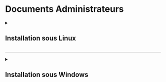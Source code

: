 # Documents Administrateurs

<details>
<summary><h2> Installation sous Linux </h2></summary>
<br>

<details>
<summary><h3> Prérequis techniques </h3></summary>
<br>

**Serveur Debian 12 (en CLI sans GUI) :**
  * Nom : **SRVLX01**
  * Compte : **root**
  * Mot de passe : **Azerty1***
  * Adresse IPv4 fixe : **172.16.10.10/24**

**Client Ubuntu 22.04/24.04 LTS :**
  * Nom : **CLILIN01**
  * Compte : **wilder**
  * Mot de passe : **Azerty1***
  * Adresse IPv4 fixe : **172.16.10.30/24**

</details>

<HR>

<details>
<summary><h3> Configuration de la machine SRVLX01 </h3></summary>
<br>

<details>
<summary><h4> Configuration système </h4></summary>
<br>

Cette machine aura les spécificités suivantes :
  * CPU : 2 cœurs
  * RAM :
    * Minimum : 512 Mo
    * Maximum : 2048 Mo
  * Stockage : Disque dur HDD de 32 Go

</details>

<HR>

<details>
<summary><h4> Configuration réseaux </h4></summary>
<br>

Cette machine aura les spécificités suivantes :
  * Carte réseau 1 : Connectés au NET pour recevoir les mises à jours systèmes.
    * Laisser le DHCP du proxmox lui donner son adresse IP.
  * Carte réseau 2 : Connectés au réseau interne pour pouvoir communiquer avec la machine cliente.

Nous allons seulement configuré la carte réseau N°2. Pour cela, il faut aller modifier le fichier **/etc/netplan/nomdufichier.yaml** avec la commande suivante :
```bash
sudo nano /etc/netplan/nomdufichier.yaml
```
A l'intérieur, il faudra le modifier comme suit :
``` bash
# This file is generated from information provided by the datasource.  Changes
# to it will not persist across an instance reboot.  To disable cloud-init's
# network configuration capabilities, write a file
# /etc/cloud/cloud.cfg.d/99-disable-network-config.cfg with the following:
# network: {config: disabled}
network:
    ethernets:
        ens18:
            dhcp4: true
        ens19:
            dhcp4: no
            addresses:
            - 172.16.10.10/24
    version: 2
```
Puis l'enregistrer et faire la commande suivante pour appliquer la nouvelle configuration :
``` bash
sudo netplan apply
```
Pour vérifier si cela a fonctionner, faites la commande :
``` bash
ip a
```
Cela devrait vous donner :
``` bash
1: lo: <LOOPBACK,UP,LOWER_UP> mtu 65536 qdisc noqueue state UNKNOWN group default qlen 1000
  link/loopback 00:00:00:00:00:00 brd 00:00:00:00:00:00
  inet 127.0.0.1/8 scope host lo
  valid_lft forever preferred_lft forever
  inet6 ::1/128 scope host noprefixroute
  valid_lft forever preferred_lft forever
2: ens18: <BROADCAST,MULTICAST,UP,LOWER_UP> mtu 1500 qdisc fq_codel state UP group default qlen 1000
  link/ether bc:24:11:0b:e9:0c brd ff:ff:ff:ff:ff:ff
  altname enp0s18
  inet 10.3.0.10/24 metric 100 brd 10.3.0.255 scope global dynamic ens18
  valid_lft 5613sec preferred_lft 5613sec
  inet6 fe80::be24:11ff:fe0b:e90c/64 scope link
  valid_lft forever preferred_lft forever
3: ens19: <BROADCAST,MULTICAST,UP,LOWER_UP> mtu 1500 qdisc fq_codel state UP group default qlen 1000
  link/ether bc:24:11:23:d2:94 brd ff:ff:ff:ff:ff:ff
  altname enp0s19
  inet 172.16.10.10/24 brd 172.16.10.255 scope global ens19
  valid_lft forever preferred_lft forever
  inet6 fe80::be24:11ff:fe23:d294/64 scope link
  valid_lft forever preferred_lft forever
```

</details>

<HR>

<details>
<summary><h4> Configuration SSH </h4></summary>
<br>

La machine serveur envoie des demandes de connexion SSH, il faudra donc installer le paquet OpenSSH-Client . Pour cela, faite la commande suivante :
``` bash
sudo apt-get install openssh-client -y
```
Maintenant qu'il est installé, vous pouvez vérifier la connexion avec une machine cible. Pour cela, faite la commande suivante :
``` bash
ssh wilder@172.16.10.30
```
Il vous sera demandé un mot de passe, qui correspond à celui de l'utilisateur de la machine distante à laquelle vous vous connecter. Une fois la connexion établie, vous aurez le contrôle à distance de la machine cliente sur votre machine serveur,comme suit :
``` bash
wilder@SRVLX01:~$ ssh wilder@172.16.10.30
wilder@172.16.10.30's password:
Welcome to Ubuntu 24.04.1 LTS (GNU/Linux 6.8.0-48-generic x86_64)

* Documentation:  https://help.ubuntu.com
* Management:     https://landscape.canonical.com
* Support:        https://ubuntu.com/pro

La maintenance de sécurité étendue pour Applications n'est pas activée.

16 mises à jour peuvent être appliquées immédiatement.
Pour afficher ces mises à jour supplémentaires, exécuter : apt list --upgradable

Activez ESM Apps pour recevoir des futures mises à jour de sécurité supplémentaires.
Visitez https://ubuntu.com/esm ou executez : sudo pro status

Last login: Thu Nov 14 14:41:13 2024 from 172.16.10.10
wilder@CLILIN01:~$
```
Votre connexion est maintenant bien établie.

</details>

</details>

<HR>

<details>
<summary><h3> Configuration de la machine CLILIN01 </h3></summary>
<br>

<details>
<summary><h4> Configuration systèmes </h4></summary>
<br>

Cette machine aura les spécificités suivantes :
  * CPU : 2 cœur
  * RAM : Minimum - 512 Mo / Maximum - 2048 Mo
  * Stockage : HDD de 32 Go

</details>

<HR>

<details>
<summary><h4> Configuration réseaux </h4></summary>
<br>

Cette machine aura les spécificités suivantes :
  * Carte réseau 1 : Connectés au NET pour recevoir les mises à jours systèmes. (optionnel)
    * Laisser le DHCP du proxmox lui donner son adresse IP.
  * Carte réseau 2 : Connectés au réseau interne pour pouvoir communiquer avec la machine serveur.

Nous allons seulement configuré la carte réseau n°2. Pour cela, il faut aller modifier le fichier **/etc/netplan/nomdufichier.yaml** avec la commande suivante :
``` bash
sudo nano /etc/netplan/nomdufichier.yaml
```
A l'intérieur, il faudra le modifier comme suit :
``` bash
# This file is generated from information provided by the datasource.  Changes
# to it will not persist across an instance reboot.  To disable cloud-init's
# network configuration capabilities, write a file
# /etc/cloud/cloud.cfg.d/99-disable-network-config.cfg with the following:
# network: {config: disabled}
network:
  ethernets:
      ens18:
          dhcp4: true
      ens19:
          dhcp4: no
          addresses:
          - 172.16.10.30/24
  version: 2
```
Puis l'enregistrer et faire la commande suivante pour appliquer la nouvelle configuration :
``` bash
sudo netplan apply
```
Pour vérifier si cela a fonctionner, faites la commande :
``` bash
ip a
```
Cela devrait vous donner :
``` bash
wilder@CLILIN01:~$ ip a
1: lo: <LOOPBACK,UP,LOWER_UP> mtu 65536 qdisc noqueue state UNKNOWN group default qlen 1000
  link/loopback 00:00:00:00:00:00 brd 00:00:00:00:00:00
  inet 127.0.0.1/8 scope host lo
  valid_lft forever preferred_lft forever
  inet6 ::1/128 scope host noprefixroute
  valid_lft forever preferred_lft forever
2: ens18: <BROADCAST,MULTICAST,UP,LOWER_UP> mtu 1500 qdisc fq_codel state UP group default qlen 1000
  link/ether bc:24:11:c1:7b:2b brd ff:ff:ff:ff:ff:ff
  altname enp0s18
  inet 10.3.0.14/24 brd 10.3.0.255 scope global dynamic noprefixroute ens18
  valid_lft 6996sec preferred_lft 6996sec
  inet6 fe80::be24:11ff:fec1:7b2b/64 scope link
  valid_lft forever preferred_lft forever
3: ens19: <BROADCAST,MULTICAST,UP,LOWER_UP> mtu 1500 qdisc fq_codel state UP group default qlen 1000
  link/ether bc:24:11:d9:2f:e3 brd ff:ff:ff:ff:ff:ff
  altname enp0s19
  inet 172.16.10.30/24 brd 172.16.10.255 scope global noprefixroute ens19
  valid_lft forever preferred_lft forever
  inet6 fe80::be24:11ff:fed9:2fe3/64 scope link
  valid_lft forever preferred_lft forever
```

</details>

<HR>

<details>
<summary><h4> Configuration SSH </h4></summary>
<br>

Comme c'est la machine cliente qui recevra les demandes de connexion SSH, c'est ici que sera installé OpenSSH-Server. Pour cela, faite la commande suivante :
``` bash
sudo apt-get install openssh-server -y
```
Maintenant qu'il est installé, il faut vérifier son statut. Pour cela, faite la commande ci-dessous :
``` bash
systemctl status ssh
```
Ce qui vous donnera :
``` bash
wilder@CLILIN01:~$ systemctl status ssh
● ssh.service - OpenBSD Secure Shell server
    Loaded: loaded (/usr/lib/systemd/system/ssh.service; disabled; preset: enabled)
    Active: active (running) since Thu 2024-11-14 12:21:46 CET; 2h 11min ago
TriggeredBy: ● ssh.socket
    Docs: man:sshd(8)
            man:sshd_config(5)
    Process: 3038 ExecStartPre=/usr/sbin/sshd -t (code=exited, status=0/SUCCESS)
Main PID: 3040 (sshd)
    Tasks: 1 (limit: 9446)
    Memory: 3.3M (peak: 4.2M)
        CPU: 78ms
    CGroup: /system.slice/ssh.service
            └─3040 "sshd: /usr/sbin/sshd -D [listener] 0 of 10-100 startups"

nov. 14 12:22:05 CLILIN01 sshd[3041]: Accepted password for wilder from 172.16.10.10 port 52874 ssh2
nov. 14 12:22:05 CLILIN01 sshd[3041]: pam_unix(sshd:session): session opened for user wilder(uid=1000) by wilder(uid=0)
nov. 14 12:29:28 CLILIN01 sshd[3172]: Accepted password for wilder from 172.16.10.10 port 46424 ssh2
nov. 14 12:29:28 CLILIN01 sshd[3172]: pam_unix(sshd:session): session opened for user wilder(uid=1000) by wilder(uid=0)
nov. 14 12:29:28 CLILIN01 sshd[3172]: pam_unix(sshd:session): session closed for user wilder
nov. 14 12:29:35 CLILIN01 sshd[3220]: Accepted password for wilder from 172.16.10.10 port 41340 ssh2
nov. 14 12:29:35 CLILIN01 sshd[3220]: pam_unix(sshd:session): session opened for user wilder(uid=1000) by wilder(uid=0)
nov. 14 12:29:35 CLILIN01 sshd[3220]: pam_unix(sshd:session): session closed for user wilder
nov. 14 14:32:47 CLILIN01 sshd[3667]: Accepted password for wilder from 10.20.0.3 port 36430 ssh2
nov. 14 14:32:47 CLILIN01 sshd[3667]: pam_unix(sshd:session): session opened for user wilder(uid=1000) by wilder(uid=0)
```
S'il est active comme ci-dessus, votre server SSH est installé. Si ce n'est pas le cas, faite la commande suivante :
``` bash
systemctl restart ssh
```
Puis refaite la commande pour status, et c'est bon votre server SSH est opérationnel !

</details>

</details>

</details>

<HR>

<details>
<summary><h2> Installation sous Windows </h2></summary>
<br>

<details>
<summary><h3> Prérequis techniques </h3></summary>
<br>

**Serveur Windows Server 2022 (avec GUI):**
  * Nom : **SRVWIN01**
  * Compte : **Administrator** (dans le groupe des admins locaux)
  * Mot de passe : **Azerty1***
  * Adresse IP fixe : **172.16.10.5/24**

**Client Windows 10 :**
  * Nom : **CLIWIN01**
  * Compte utilisateur : **wilder** (dans le groupe des admins locaux)
  * Mot de passe : **Azerty1***
  * Adresse IP fixe : **172.16.10.20/24**

</details>

<HR>

<details>
<summary><h3> Etapes d'installation et de configuration </h3></summary>

#### Instruction étape par étape :

Le script va s'exécuter sur le PC WINDOWS SERVER 2022 et agir sur le PC distant WINDOWS 10 client. Il va donc falloir configurer :
  * **1- Le PC Windows Serveur**
  * **2- Le PC Windows Client**

#### Configuration et installations des deux interfaces Windows

Toutes les opératieons décrites ci-après se trouvent dans le script co_ssh.ps1 etr sont donc automatisées.
Pour commencer, il faut ouvrir Powershell en tant qu'administrateur
Installer Open ssh sur le serveur avec la commande :
``` powershell
Add-WindowsCapability -Online -Name OpenSSH.Server~~~~0.0.1.0
```


Après ça il faut démarrer le service ssh :

    Start-Service sshd

Ensuite, on le configure pour qu'il démarre automatiquement :

    Set-Service -Name -StartupType "Automatic"

Le démarrage du service SSH a généré le fichier de configuration C:\ProgramData\ssh\sshd_config .
Nous allons le modifier avec le bloc notes Windows :

    notepad C:\ProgramData\ssh\sshd_config

Une fois le fichier ouvert, nous allons modifier la configuration du serveur SSH en autorisant la connexion par mot de passe. Pour ce faire il faut retirer le caractère # situé devant cette ligne :

<P ALIGN="center"><IMG src="https://github.com/WildCodeSchool/TSSR-BDX-0924-P2-G2/tree/main/Images/notepad1.png" width=600></P>

Nous devons ajouter la prise en charge de PowerShell en l'intégrant en tant que sous-système, sinon il n'y a que quelques commandes qui vont fonctionner (non PowerShell). Vous devez ajouter cette nouvelle ligne à la suite de ces deux lignes :

    Subsystem powershell c:/progra~1/powershell/7/pwsh.exe -sshs -NoLogo

<P ALIGN="center"><IMG src="https://github.com/WildCodeSchool/TSSR-BDX-0924-P2-G2/tree/main/Images/notepad2.png" width=600></P>


</details>

</details>
